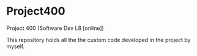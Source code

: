 # Project400
Project 400 (Software Dev L8 [online])

This repository holds all the the custom code developed in the project by myself.